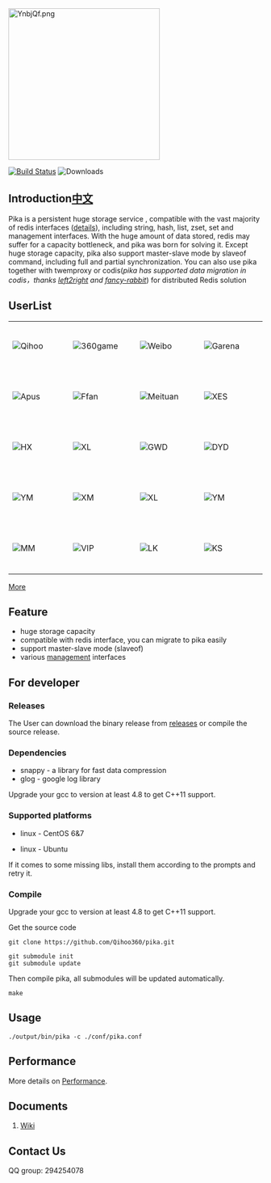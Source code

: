 <img src="https://s1.ax1x.com/2020/05/08/YnbjQf.png" alt="YnbjQf.png"  width="300" />

[![Build Status](https://travis-ci.org/Qihoo360/pika.svg?branch=master)](https://travis-ci.org/Qihoo360/pika) ![Downloads](https://img.shields.io/github/downloads/Qihoo360/pika/total)

## Introduction[中文](https://github.com/Qihoo360/pika/blob/master/README_CN.md)

Pika is a persistent huge storage service , compatible  with the vast majority of redis interfaces ([details](https://github.com/Qihoo360/pika/wiki/pika-支持的redis接口及兼容情况)), including string, hash, list, zset, set and management interfaces. With the huge amount of data stored, redis may suffer for a capacity bottleneck, and pika was born for solving it. Except huge storage capacity, pika also support master-slave mode by slaveof command, including full and partial synchronization. You can also use pika together with twemproxy or codis(*pika has supported data migration in codis，thanks [left2right](https://github.com/left2right) and [fancy-rabbit](https://github.com/fancy-rabbit)*) for distributed Redis solution


## UserList

<table>
<tr>
<td height = "100" width = "150"><img src="http://i.imgur.com/dcHpCm4.png" alt="Qihoo"></td>
<td height = "100" width = "150"><img src="https://i.imgur.com/BIjqe9R.jpg" alt="360game"></td>
<td height = "100" width = "150"><img src="http://i.imgur.com/jjZczkN.png" alt="Weibo"></td>
<td height = "100" width = "150"><img src="http://i.imgur.com/zoel46r.gif" alt="Garena"></td>
</tr>
<tr>
<td height = "100" width = "150"><img src="http://i.imgur.com/kHqACbn.png" alt="Apus"></td>
<td height = "100" width = "150"><img src="http://i.imgur.com/2c57z8U.png" alt="Ffan"></td>
<td height = "100" width = "150"><img src="http://i.imgur.com/rUiO5VU.png" alt="Meituan"></td>
<td height = "100" width = "150"><img src="http://i.imgur.com/px5mEuW.png" alt="XES"></td>
</tr>
<tr>
<td height = "100" width = "150"><img src="http://imgur.com/yJe4FP8.png" alt="HX"></td>
<td height = "100" width = "150"><img src="http://i.imgur.com/o8ZDXCH.png" alt="XL"></td>
<td height = "100" width = "150"><img src="http://imgur.com/w3qNQ9T.png" alt="GWD"></td>
<td height = "100" width = "150"><img src="https://imgur.com/KMVr3Z6.png" alt="DYD"></td>
</tr>
<tr>
<td height = "100" width = "150"><img src="http://i.imgur.com/vJbAfri.png" alt="YM"></td>
<td height = "100" width = "150"><img src="http://i.imgur.com/aNxzwsY.png" alt="XM"></td>
<td height = "100" width = "150"><img src="http://i.imgur.com/mrWxwkF.png" alt="XL"></td>
<td height = "100" width = "150"><img src="http://imgur.com/0oaVKlk.png" alt="YM"></td>
</tr>
<tr>
<td height = "100" width = "150"><img src="https://i.imgur.com/PI89mec.png" alt="MM"></td>
<td height = "100" width = "150"><img src="https://i.imgur.com/G9MOvZe.jpg" alt="VIP"></td>
<td height = "100" width = "150"><img src="https://imgur.com/vQW5qr3.png" alt="LK"></td>
<td height = "100" width = "150"><img src="https://i.imgur.com/jIMG4mi.jpg" alt="KS"></td>
</tr>
</table>

[More](https://github.com/Qihoo360/pika/blob/master/USERS.md)

## Feature

* huge storage capacity
* compatible with redis interface, you can migrate to pika easily
* support master-slave mode (slaveof)
* various [management](https://github.com/Qihoo360/pika/wiki/pika的一些管理命令方式说明) interfaces

## For developer

### Releases
The User can download the binary release from [releases](https://github.com/Qihoo360/pika/releases) or compile the source release.

### Dependencies

* snappy - a library for fast data compression
* glog - google log library

Upgrade your gcc to version at least 4.8 to get C++11 support.

### Supported platforms

* linux - CentOS 6&7

* linux - Ubuntu

If it comes to some missing libs, install them according to the prompts and retry it.

### Compile

Upgrade your gcc to version at least 4.8 to get C++11 support.

Get the source code

```
git clone https://github.com/Qihoo360/pika.git

git submodule init
git submodule update
```


Then compile pika, all submodules will be updated automatically.

```
make
```

## Usage

```
./output/bin/pika -c ./conf/pika.conf
```

## Performance

More details on [Performance](https://github.com/Qihoo360/pika/wiki/3.2.x-Performance).


## Documents

1. [Wiki](docs/images/../catalogue.md)


## Contact Us


QQ group: 294254078

